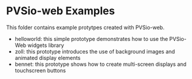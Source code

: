 PVSio-web Examples
=========

This folder contains example protytpes created with PVSio-web.
- helloworld: this simple prototype demonstrates how to use the PVSio-Web widgets library
- zoll: this prototype introduces the use of background images and animated display elements
- bennet: this prototype shows how to create multi-screen displays and touchscreen buttons
